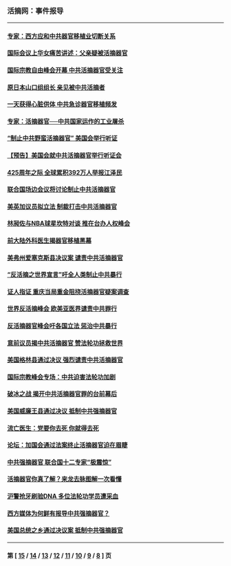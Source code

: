 ### 活摘网：事件报导
---
#### [专家：西方应和中共器官移植业切断关系](../../pages/nf5877/n13772828.md?07060430) 
#### [国际会议上华女痛苦讲述：父亲疑被活摘器官](../../pages/nf5877/n13771583.md?07060430) 
#### [国际宗教自由峰会开幕 中共活摘器官受关注](../../pages/nf5877/n13769995.md?07060430) 
#### [原日本山口组组长 亲见被中共活摘者](../../pages/nf5877/n13767360.md?07060430) 
#### [一天获得心脏供体 中共急诊器官移植频发](../../pages/nf5877/n13764689.md?07060430) 
#### [专家：活摘器官──中共国家运作的工业屠杀](../../pages/nf5877/n13761178.md?07060430) 
#### [“制止中共野蛮活摘器官” 美国会举行听证](../../pages/nf5877/n13735831.md?07060430) 
#### [【预告】美国会就中共活摘器官举行听证会](../../pages/nf5877/n13732843.md?07060430) 
#### [425周年之际 全球累积392万人举报江泽民](../../pages/nf5877/n13719232.md?07060430) 
#### [联合国场边会议将讨论制止中共活摘器官](../../pages/nf5877/n13656361.md?07060430) 
#### [美英加议员拟立法 制裁打击中共活摘器官](../../pages/nf5877/n13430251.md?07060430) 
#### [林昶佐与NBA球星坎特对谈 推在台办人权峰会](../../pages/nf5877/n13414467.md?07060430) 
#### [前大陆外科医生揭器官移植黑幕](../../pages/nf5877/n13401416.md?07060430) 
#### [美弗州爱塞克斯县决议案 谴责中共活摘器官](../../pages/nf5877/n13320919.md?07060430) 
#### [“反活摘之世界宣言”吁全人类制止中共暴行](../../pages/nf5877/n13259730.md?07060430) 
#### [证人指证 重庆当局重金阻挠活摘器官疑案调查](../../pages/nf5877/n13259127.md?07060430) 
#### [世界反活摘峰会 欧美亚医界谴责中共罪行](../../pages/nf5877/n13253550.md?07060430) 
#### [反活摘器官峰会吁各国立法 惩治中共暴行](../../pages/nf5877/n13245052.md?07060430) 
#### [意前议员揭中共活摘器官 赞法轮功拯救世界](../../pages/nf5877/n13203445.md?07060430) 
#### [美国格林县通过决议 强烈谴责中共活摘器官](../../pages/nf5877/n13119367.md?07060430) 
#### [国际宗教峰会专场：中共迫害法轮功加剧](../../pages/nf5877/n13088279.md?07060430) 
#### [破冰之战 揭开中共活摘器官罪的台前幕后](../../pages/nf5877/n13082457.md?07060430) 
#### [美国威廉王县通过决议 抵制中共强摘器官](../../pages/nf5877/n13056521.md?07060430) 
#### [流亡医生：党要你去死 你就得去死](../../pages/nf5877/n13052835.md?07060430) 
#### [论坛：加国会通过法案终止活摘器官迫在眉睫](../../pages/nf5877/n13029839.md?07060430) 
#### [中共强摘器官 联合国十二专家“极震惊”](../../pages/nf5877/n13024313.md?07060430) 
#### [活摘器官你真了解？来龙去脉图解一次看懂](../../pages/nf5877/n13013820.md?07060430) 
#### [沪警抢牙刷验DNA 多位法轮功学员遭采血](../../pages/nf5877/n12969218.md?07060430) 
#### [西方媒体为何鲜有报导中共强摘器官？](../../pages/nf5877/n12932034.md?07060430) 
#### [美国总统之乡通过决议案 抵制中共强摘器官](../../pages/nf5877/n12908242.md?07060430) 

---
#### 第 [ [15](./15.md?07060430) / [14](./14.md?07060430) / [13](./13.md?07060430) / [12](./12.md?07060430) / [11](./11.md?07060430) / [10](./10.md?07060430) / [9](./9.md?07060430) / [8](./8.md?07060430) ] 页
